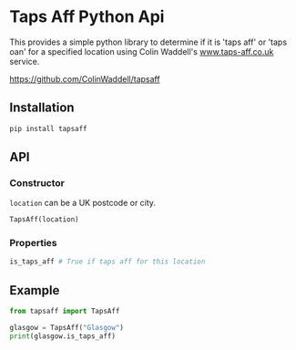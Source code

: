 # Taps Aff Python Api

This provides a simple python library to determine if it is 'taps aff' or 'taps oan' for a specified location using Colin Waddell's www.taps-aff.co.uk service.

https://github.com/ColinWaddell/tapsaff

## Installation

```bash
pip install tapsaff
```

## API

### Constructor

`location` can be a UK postcode or city. 

```python
TapsAff(location)
```

### Properties

```python
is_taps_aff # True if taps aff for this location
```

## Example

```python
from tapsaff import TapsAff

glasgow = TapsAff("Glasgow")
print(glasgow.is_taps_aff)
```